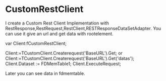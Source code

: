 # CustomRestClient
I create a Custom Rest Client Implementation with RestResponse,RestRequest,RestClient,RESTResponseDataSetAdapter.
You can use it give an url and get data with rootelement.

var 
Client:fCustomRestClient;

Client:=TCustomClient.Createrequest('BaseURL').Get;
or 
Client:=TCustomClient.Createrequest('BaseURL').Get('datas');
Client.Dataset := FDMemTable1;
Client.ExecuteRequest;

Later you can see data in fdmemtable.



